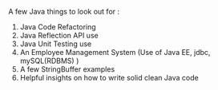A few Java things to look out for :

1. Java Code Refactoring
2. Java Reflection API use
3. Java Unit Testing use
4. An Employee Management System (Use of Java EE, jdbc, mySQL(RDBMS) )
5. A few StringBuffer examples
6. Helpful insights on how to write solid clean Java code
